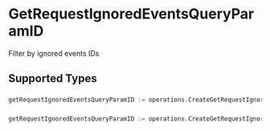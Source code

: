 # GetRequestIgnoredEventsQueryParamID

Filter by ignored events IDs


## Supported Types

### 

```go
getRequestIgnoredEventsQueryParamID := operations.CreateGetRequestIgnoredEventsQueryParamIDStr(string{/* values here */})
```

### 

```go
getRequestIgnoredEventsQueryParamID := operations.CreateGetRequestIgnoredEventsQueryParamIDArrayOfstr([]string{/* values here */})
```

